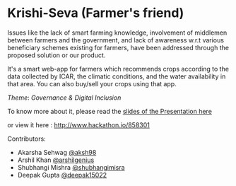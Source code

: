 # Krishi-Seva (Farmer's friend)

Issues like the lack of smart farming knowledge, involvement of middlemen between farmers and the government, and lack of awareness w.r.t various beneficiary schemes existing for farmers, have been addressed through the proposed solution or our product.

It's a smart web-app for farmers which recommends crops according to the data collected by ICAR, the climatic conditions, and the water availability in that area. 
You can also buy/sell your crops using that app.

_Theme_:  *Governance & Digital Inclusion*

To know more about it, please read the [slides of the Presentation here](https://github.com/aksh98/Krishi-Seva/blob/master/krishi.pdf) 

or view it here : http://www.hackathon.io/858301  

Contributors:
- Akarsha Sehwag [@aksh98](https://github.com/aksh98)
- Arshil Khan [@arshilgenius](https://github.com/arshilgenius)
- Shubhangi Mishra [@shubhangimisra](https://github.com/shubhangimisra)
- Deepak Gupta [@deepak15022](https://github.com/deepak15022)
